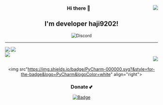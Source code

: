 <div align="center">
  <img align="right" src="https://github-readme-stats.vercel.app/api?username=haji9202&count_private=true"/>
  
  ### Hi there 👋
  I'm developer haji9202!
  ---
  
  ![Discord](https://dcbadge.vercel.app/api/shield/687303353650380820?compact=true)

  ---  
 
  <img src="https://github-readme-stats.vercel.app/api/top-langs/?username=haji9202" align="left">
  
  <img src="https://img.shields.io/badge/Java-ED8B00?style=for-the-badge&logo=java&logoColor=white" align="left"><br>
  <img src="https://img.shields.io/badge/Python-FFD43B?style=for-the-badge&logo=python&logoColor=blue" align="left">
  
  <img src="https://img.shields.io/badge/IntelliJ_IDEA-000000.svg?style=for-the-badge&logo=intellij-idea&logoColor=white" align="right"><br><br>
  <img src"https://img.shields.io/badge/PyCharm-000000.svg?&style=for-the-badge&logo=PyCharm&logoColor=white" align="right">


  

  ### Donate 💕
  [![Badge](https://img.shields.io/badge/Patreon-F96854?style=for-the-badge&logo=patreon&logoColor=white)](https://www.patreon.com/haji9202/)


